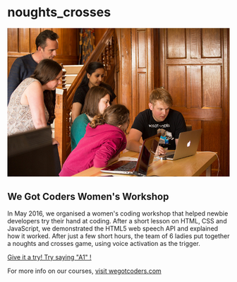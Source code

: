 # noughts_crosses

![Image of womens workshop, may 2016](https://github.com/wegotcoders/noughts_crosses/blob/master/picture.jpg)

## We Got Coders Women's Workshop

In May 2016, we organised a women's coding workshop that helped newbie developers
try their hand at coding. After a short lesson on HTML, CSS and JavaScript, we
demonstrated the HTML5 web speech API and explained how it worked. After just a
few short hours, the team of 6 ladies put together a noughts and crosses game,
using voice activation as the trigger.

[Give it a try! Try saying "A1" !](http://wegotcoders.github.io/noughts_crosses)

For more info on our courses, [visit wegotcoders.com](http://wegotcoders.com)
